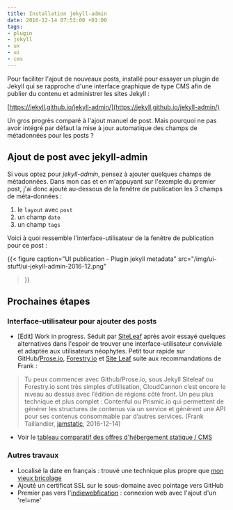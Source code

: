 ```yaml
---
title: Installation jekyll-admin
date: 2016-12-14 07:53:00 +01:00
tags:
- plugin
- jekyll
- ux
- ui
- cms
---
```


Pour faciliter l'ajout de nouveaux posts, installé pour essayer un plugin de Jekyll qui se rapproche d'une interface graphique de type CMS afin de publier du contenu et administrer les sites Jekyll :

[https://jekyll.github.io/jekyll-admin/](https://jekyll.github.io/jekyll-admin/)

Un gros progrès comparé à l'ajout manuel de post. Mais pourquoi ne pas avoir intégré par défaut la mise à jour automatique des champs de métadonnées pour les posts ? 

## Ajout de post avec jekyll-admin

Si vous optez pour *jekyll-admin*, pensez à ajouter quelques champs de métadonnées. Dans mon cas et en m'appuyant sur l'exemple du premier post, j'ai donc ajouté au-dessous de la fenêtre de publication les 3 champs de méta-données : 

1. le `layout` avec `post`
2. un champ `date` 
3. un champ `tags`  

Voici à quoi ressemble l'interface-utilisateur de la fenêtre de publication pour ce post : 

{{< figure 
caption="UI publication - Plugin jekyll metadata"
src="/img/ui-stuff/ui-jekyll-admin-2016-12.png"
>}}

## Prochaines étapes 

### Interface-utilisateur pour ajouter des posts 

* [Edit] Work in progress. Séduit par [SiteLeaf](https://www.siteleaf.com/) après avoir essayé quelques alternatives dans l'espoir de trouver une interface-utilisateur conviviale et adaptée aux utilisateurs néophytes. Petit tour rapide sur GitHub/[Prose.io](http://prose.io), [Forestry.io](http://forestry.io) et [Site Leaf](https://www.siteleaf.com/) suite aux recommandations de Frank :  

> Tu peux commencer avec Github/Prose.io, sous Jekyll Siteleaf ou Forestry.io sont très simples d’utilisation, CloudCannon c’est encore le niveau au dessus avec l’édition de régions côté front. Un peu plus technique et plus complet : Contenful ou Prismic.io qui permettent de générer les structures de contenus via un service et génèrent une API pour ses contenus consommable par d’autres services. (Frank Taillandier, [jamstatic](https://jamstatic-fr.slack.com/?redir=%2Farchives%2Fgeneral%2Fp1481708085000019), 2016-12-14)


* Voir le [tableau comparatif des offres d'hébergement statique / CMS](https://docs.google.com/spreadsheets/d/1FuiC29pnWsRemqvQh3UcHAZSkz_3p-pq-5-6m5ZHdzU/edit#gid=0) 

### Autres travaux
 
* Localisé la date en français : trouvé une technique plus propre que [mon vieux bricolage](http://christopheducamp.com/2013/12/26/jekyll-localiser-la-date/)
* Ajouté un certificat SSL sur le sous-domaine avec pointage vers GitHub
* Premier pas vers l'[indiewebfication](https://indiewebify.me/) : connexion web avec l'ajout d'un 'rel=me' 

